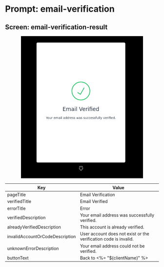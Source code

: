 # Prompt: email-verification

## Screen: email-verification-result

<p style="text-align: center;">
  <img alt="email-verification-result reference screenshot" class="ul-prompt-screenshot" data-ul-prompt="email-verification-result" src="/media/articles/universal-login/text-customization/email-verification-result.png" style="width: 400px;"/>
</p>

|Key|Value|
|----------|----------|
|pageTitle|Email Verification|
|verifiedTitle|Email Verified|
|errorTitle|Error|
|verifiedDescription|Your email address was successfully verified.|
|alreadyVerifiedDescription|This account is already verified.|
|invalidAccountOrCodeDescription|User account does not exist or the verification code is invalid.|
|unknownErrorDescription|Your email address could not be verified.|
|buttonText|Back to <%= "${clientName}" %>|
